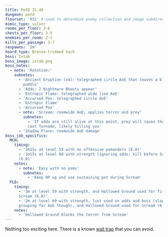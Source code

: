 ```yaml
---
title: PotD 31-40
dungeon: potd
floorset: '031' # used to determine enemy collection and image subdirectory
mimic_type: silver
rooms_per_floor: 3-6
chests_per_floor: 3-5
enemies_per_room: 2-3
kills_per_passage: 3-7
respawns: '1m'
hoard_type: Bronze-trimmed Sack
boss: Ixtab
boss_image: ixtab.png
boss_notes:
  - note: 'Rotation:'
    subnotes:
      - 'Ancient Eruption (x4): telegraphed circle AoE that leaves a bleed
        puddle'
      - 'Adds: 2 Nightmare Bhoots appear'
      - 'Entropic Flame: telegraphed wide line AoE'
      - 'Accursed Pox: telegraphed circle AoE'
      - 'Entropic Flame'
      - 'Accursed Pox'
      - note: 'Scream: roomwide AoE; applies terror and prey'
        subnotes:
          - 'If adds are still alive at this point, prey will cause them to
          cast Tornado, likely killing you'
      - 'Shadow Flare: roomwide AoE damage'
boss_job_specifics:
  MCH:
    timing:
      - '2m15s at level 59 with no offensive pomanders (6.0)'
      - '1m15s at level 60 with strength (ignoring adds; kill before Scream)
      (6.0)'
    notes:
      - note: 'Easy with no poms'
        subnotes:
          - 'Keep HP up and use sustaining pot during Scream'
  PLD:
    timing:
      - '3m at level 59 with strength, and Hallowed Ground used for first
      Scream (6.0)'
      - '2m at level 60 with strength, lust used on adds and boss (sloppy
      grouping for AoE though), and Hallowed Ground used for Scream (6.0)'
    notes:
      - 'Hallowed Ground blocks the terror from Scream'
---
```


Nothing too exciting here. There is a known
[wall trap](/wall_traps.html#potd-31-49) that you can avoid.